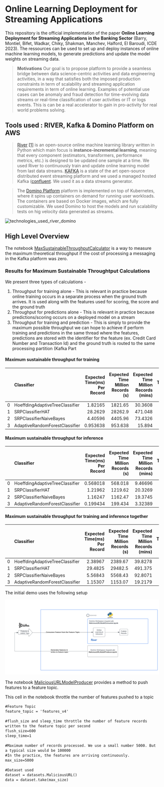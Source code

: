 # Online Learning Deployment for Streaming Applications

This repository is the official implementation of the paper **Online Learning Deployment for Streaming Applications in the Banking Sector** (Barry, Montiel, Bifet, Wadkar, Chiky, Shakman, Manchev, Halford, El Baroudi,  ICDE 2023). The ressources can be used to set up and deploy instances of online machine learning models, to generate predictions and update the model weights on streaming data.  

> **Motivations** Our goal is to propose platform to provide a seamless bridge between data science-centric activities and data engineering activities, in a way that satisfies both the imposed production constraints in term of scalability and streaming application requirements in term of online learning. Examples of potential use cases can be anomaly and fraud detection for time-evolving data streams or real-time classification of user activities or IT or logs events. This is can be a real accelerator to gain in pro-activity for real world problems solving.

## Tools used : RIVER, Kafka & Domino Platform on AWS

> [River](https://github.com/online-ml/river) [[1]](#1) is an open-source online machine learning library written in Python which main focus is **instance-incremental
learning**, meaning that every component (estimators, transformers, performance metrics, etc.) is designed to be updated one sample at a time. We used River to continuously train and update online learning model from last data streams. 
> [KAFKA](https://kafka.apache.org/) is 
a state of the art open-source distributed
event streaming platform and we used a managed hosted Kafka ([confluent](https://www.confluent.io/). We used it as a data streams generator.

> The [Domino Platform](https://www.dominodatalab.com/) platform is implemented on top of Kubernetes, where
it spins up containers on demand for running user workloads. The containers are based on Docker images, which are fully customizable. We used Domino to host the models and run scalability tests on hig velocity data generated as streams. 

<img width="484" alt="technologies_used_river_domino" src="https://user-images.githubusercontent.com/27995832/113413633-6655d280-93bb-11eb-9f0d-d9674024d465.PNG">


## High Level Overview 

The notebook [MaxSustainableThroughputCalculator](src/MaxSustainableThroughputCalculator.ipynb) is a way to measure
the maximum theoretical throughput if the cost of processing a messaging in the Kafka platform was zero.

### Results for Maximum Sustainable Throughtput Calculations 

We present three types of calculations -
1. Throughput for training alone - This is relevant in practice because online training occurs in a separate process when the ground truth arrives. It is used along with the features used for scoring, the score and the ground truth
2. Throughput for predictions alone - This is relevant in practice because predictions/scoring occurs on a deployed model on a stream
3. Throughput for training and prediction - This is simply to provide the maximum possible throughput we can hope to achieve if perform training and predictions in the same thread where the features, predictions are stored with the identifier for the feature (ex. Credit Card Number and Transaction Id) and the ground truth is routed to the same processing partition (Kafka Part

#### Maximum sustainable throughput for training
|    | Classifier                      |   Expected Time(ms) Per Record |   Expected Time Million Records (s) |   Expected Time Million Records (mins) |   Max Prediction Throughput (sub-second-response)  |
|---:|:--------------------------------|-------------------------------:|------------------------------------:|---------------------------------------:|---------------------------------------------------:|
|  0 | HoeffdingAdaptiveTreeClassifier |                       1.82165  |                            1821.65  |                                30.3608 |                                                549 |
|  1 | SRPClassifierHAT                |                      28.2629   |                           28262.9   |                               471.048  |                                                 35 |
|  2 | SRPClassifierNaiveBayes         |                       4.40596  |                            4405.96  |                                73.4326 |                                                227 |
|  3 | AdaptiveRandomForestClassifier  |                       0.953638 |                             953.638 |                                15.894  |                                               1049 |

#### Maximum sustainable throughput for inference
|    | Classifier                      |   Expected Time(ms) Per Record |   Expected Time Million Records (s) |   Expected Time Million Records (mins) |   Max Prediction Throughput (sub-second-response)  |
|---:|:--------------------------------|-------------------------------:|------------------------------------:|---------------------------------------:|---------------------------------------------------:|
|  0 | HoeffdingAdaptiveTreeClassifier |                       0.568018 |                             568.018 |                                9.46696 |                                               1761 |
|  1 | SRPClassifierHAT                |                       1.21962  |                            1219.62  |                               20.3269  |                                                820 |
|  2 | SRPClassifierNaiveBayes         |                       1.16247  |                            1162.47  |                               19.3745  |                                                860 |
|  3 | AdaptiveRandomForestClassifier  |                       0.199434 |                             199.434 |                                3.32389 |                                               5014 |

#### Maximum sustainable throughput for training and inference together
|    | Classifier                      |   Expected Time(ms) Per Record |   Expected Time Million Records (s) |   Expected Time Million Records (mins) |   Max Prediction Throughput (sub-second-response)  |
|---:|:--------------------------------|-------------------------------:|------------------------------------:|---------------------------------------:|---------------------------------------------------:|
|  0 | HoeffdingAdaptiveTreeClassifier |                        2.38967 |                             2389.67 |                                39.8278 |                                                418 |
|  1 | SRPClassifierHAT                |                       29.4825  |                            29482.5  |                               491.375  |                                                 34 |
|  2 | SRPClassifierNaiveBayes         |                        5.56843 |                             5568.43 |                                92.8071 |                                                180 |
|  3 | AdaptiveRandomForestClassifier  |                        1.15307 |                             1153.07 |                                19.2179 |                                                867 |

The initial demo uses the following setup

![Basic Experiment](assets/basic_experiment.png)


The notebook [MaliciousURLModelProducer](src/MaliciousURLModelProducer.ipynb) provides a method to push features to a
feature topic.

This cell in the notebook throttle the number of features pushed to a topic

```
#Feature Topic
feature_topic = 'features_v4'

#flush_size and sleep_time throttle the number of feature records written to the feature topic per second
flush_size=600
sleep_time=1

#Maximum number of records processed. We use a small number 5000. But a typical size would be 100000
#In the practice, the features are arriving continuously.
max_size=5000

#Dataset used
dataset = datasets.MaliciousURL()
data = dataset.take(max_size)
```


